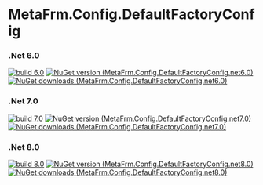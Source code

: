 # MetaFrm.Config.DefaultFactoryConfig

### .Net 6.0
[![build 6.0](https://github.com/MetaFrm/MetaFrm.Config.DefaultFactoryConfig/actions/workflows/build_6.0.yml/badge.svg)](https://github.com/MetaFrm/MetaFrm.Config.DefaultFactoryConfig/actions/workflows/build_6.0.yml)
[![NuGet version (MetaFrm.Config.DefaultFactoryConfig.net6.0)](https://img.shields.io/nuget/v/MetaFrm.Config.DefaultFactoryConfig.net6.0)](https://www.nuget.org/packages/MetaFrm.Config.DefaultFactoryConfig.net6.0/)
[![NuGet downloads (MetaFrm.Config.DefaultFactoryConfig.net6.0)](https://img.shields.io/nuget/dt/MetaFrm.Config.DefaultFactoryConfig.net6.0)](https://www.nuget.org/packages/MetaFrm.Config.DefaultFactoryConfig.net6.0/)
### .Net 7.0
[![build 7.0](https://github.com/MetaFrm/MetaFrm.Config.DefaultFactoryConfig/actions/workflows/build_7.0.yml/badge.svg)](https://github.com/MetaFrm/MetaFrm.Config.DefaultFactoryConfig/actions/workflows/build_7.0.yml)
[![NuGet version (MetaFrm.Config.DefaultFactoryConfig.net7.0)](https://img.shields.io/nuget/v/MetaFrm.Config.DefaultFactoryConfig.net7.0)](https://www.nuget.org/packages/MetaFrm.Config.DefaultFactoryConfig.net7.0/)
[![NuGet downloads (MetaFrm.Config.DefaultFactoryConfig.net7.0)](https://img.shields.io/nuget/dt/MetaFrm.Config.DefaultFactoryConfig.net7.0)](https://www.nuget.org/packages/MetaFrm.Config.DefaultFactoryConfig.net7.0/)
### .Net 8.0
[![build 8.0](https://github.com/MetaFrm/MetaFrm.Config.DefaultFactoryConfig/actions/workflows/build_8.0.yml/badge.svg)](https://github.com/MetaFrm/MetaFrm.Config.DefaultFactoryConfig/actions/workflows/build_8.0.yml)
[![NuGet version (MetaFrm.Config.DefaultFactoryConfig.net8.0)](https://img.shields.io/nuget/v/MetaFrm.Config.DefaultFactoryConfig.net8.0)](https://www.nuget.org/packages/MetaFrm.Config.DefaultFactoryConfig.net8.0/)
[![NuGet downloads (MetaFrm.Config.DefaultFactoryConfig.net8.0)](https://img.shields.io/nuget/dt/MetaFrm.Config.DefaultFactoryConfig.net8.0)](https://www.nuget.org/packages/MetaFrm.Config.DefaultFactoryConfig.net8.0/)